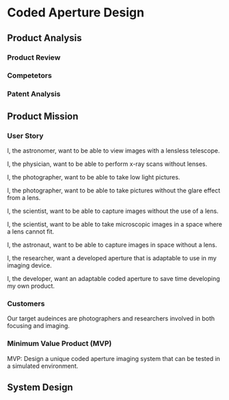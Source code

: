 # Coded Aperture Design

## Product Analysis

### Product Review

### Competetors

### Patent Analysis
 
## Product Mission

### User Story

I, the astronomer, want to be able to view images with a lensless telescope.

I, the physician, want to be able to perform x-ray scans without lenses.

I, the photographer, want to be able to take low light pictures.

I, the photographer, want to be able to take pictures without the glare effect from a lens.

I, the scientist, want to be able to capture images without the use of a lens.

I, the scientist, want to be able to take microscopic images in a space where a lens cannot fit.

I, the astronaut, want to be able to capture images in space without a lens.

I, the researcher, want a developed aperture that is adaptable to use in my imaging device.

I, the developer, want an adaptable coded aperture to save time developing my own product.

### Customers

Our target audeinces are photographers and researchers involved in both focusing and imaging.

### Minimum Value Product (MVP)

MVP: Design a unique coded aperture imaging system that can be tested in a simulated environment.

## System Design

